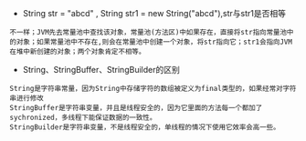 - String str = "abcd" , String str1 = new String("abcd"),str与str1是否相等

```
不一样；JVM先去常量池中查找该对象，常量池(方法区)中如果存在，直接将str指向常量池中的对象；如果常量池中不存在,则会在常量池中创建一个对象，将str指向它；str1会指向JVM在堆中新创建的对象；两个对象肯定不相等。
```

- String、StringBuffer、StringBuilder的区别

```
String是字符串常量，因为String中存储字符的数组被定义为final类型的，如果经常对字符串进行修改
StringBuffer是字符串变量，并且是线程安全的，因为它里面的方法每一个都加了sychronized，多线程下能保证数据的一致性。
StringBuilder是字符串变量，不是线程安全的，单线程的情况下使用它效率会高一些。
```

